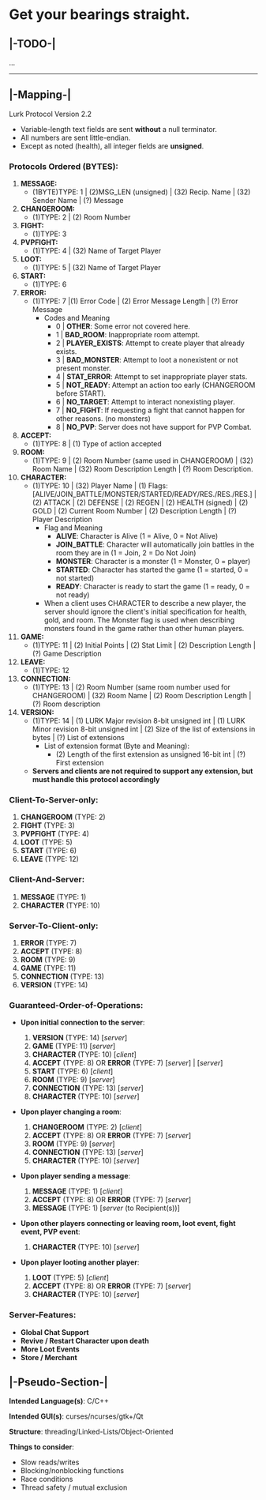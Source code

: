 # Get your bearings straight.

## |-TODO-|

...

---

## |-Mapping-|
Lurk Protocol Version 2.2
* Variable-length text fields are sent **without** a null terminator.
* All numbers are sent little-endian.
* Except as noted (health), all integer fields are **unsigned**.

### Protocols Ordered (BYTES):
1. **MESSAGE:**
    * (1BYTE)TYPE: 1 | (2)MSG_LEN (unsigned) | (32) Recip. Name | (32) Sender Name | (?) Message
2. **CHANGEROOM:**
    * (1)TYPE: 2 | (2) Room Number
3. **FIGHT:**
    * (1)TYPE: 3
4. **PVPFIGHT:**
    * (1)TYPE: 4 | (32) Name of Target Player
5. **LOOT:**
    * (1)TYPE: 5 | (32) Name of Target Player
6. **START:**
    * (1)TYPE: 6
7. **ERROR:**
    * (1)TYPE: 7 |(1) Error Code | (2) Error Message Length | (?) Error Message
        * Codes and Meaning
            * 0 | **OTHER**: Some error not covered here.
            * 1 | **BAD_ROOM**: Inappropriate room attempt.
            * 2 | **PLAYER_EXISTS**: Attempt to create player that already exists.
            * 3 | **BAD_MONSTER**: Attempt to loot a nonexistent or not present monster.
            * 4 | **STAT_ERROR**: Attempt to set inappropriate player stats.
            * 5 | **NOT_READY**: Attempt an action too early (CHANGEROOM before START).
            * 6 | **NO_TARGET**: Attempt to interact nonexisting player.
            * 7 | **NO_FIGHT**: If requesting a fight that cannot happen for other reasons. (no monsters)
            * 8 | **NO_PVP**: Server does not have support for PVP Combat.
8. **ACCEPT:**
    * (1)TYPE: 8 | (1) Type of action accepted
9. **ROOM:**
    * (1)TYPE: 9 | (2) Room Number (same used in CHANGEROOM) | (32) Room Name | (32) Room Description Length | (?) Room Description.
10. **CHARACTER:**
    * (1)TYPE: 10 | (32) Player Name | (1) Flags: \[ALIVE/JOIN_BATTLE/MONSTER/STARTED/READY/RES./RES./RES.\] | (2) ATTACK | (2) DEFENSE | (2) REGEN | (2) HEALTH (signed) | (2) GOLD | (2) Current Room Number | (2) Description Length | (?) Player Description
        * Flag and Meaning
            * **ALIVE**: Character is Alive (1 = Alive, 0 = Not Alive)
            * **JOIN_BATTLE**: Character will automatically join battles in the room they are in (1 = Join, 2 = Do Not Join)
            * **MONSTER**: Character is a monster (1 = Monster, 0 = player)
            * **STARTED**: Character has started the game (1 = started, 0 = not started)
            * **READY**: Character is ready to start the game (1 = ready, 0 = not ready)
        * When a client uses CHARACTER to describe a new player, the server should ignore the client's initial specification for health, gold, and room. The Monster flag is used when describing monsters found in the game rather than other human players.
11. **GAME:**
    * (1)TYPE: 11 | (2) Initial Points | (2) Stat Limit | (2) Description Length | (?) Game Description
12. **LEAVE:**
    * (1)TYPE: 12
13. **CONNECTION:**
    * (1)TYPE: 13 | (2) Room Number (same room number used for CHANGEROOM) | (32) Room Name | (2) Room Description Length | (?) Room description
14. **VERSION:**
    * (1)TYPE: 14 | (1) LURK Major revision 8-bit unsigned int | (1) LURK Minor revision 8-bit unsigned int | (2) Size of the list of extensions in bytes | (?) List of extensions
        * List of extension format (Byte and Meaning):
            * (2) Length of the first extension as unsigned 16-bit int | (?) First extension
    * **Servers and clients are not required to support any extension, but must handle this protocol accordingly**

### Client-To-Server-only:
1. **CHANGEROOM** (TYPE: 2)
2. **FIGHT** (TYPE: 3)
3. **PVPFIGHT** (TYPE: 4)
4. **LOOT** (TYPE: 5)
5. **START** (TYPE: 6)
6. **LEAVE** (TYPE: 12)

### Client-And-Server:
1. **MESSAGE** (TYPE: 1)
2. **CHARACTER** (TYPE: 10)

### Server-To-Client-only:
1. **ERROR** (TYPE: 7)
2. **ACCEPT** (TYPE: 8)
3. **ROOM** (TYPE: 9)
4. **GAME** (TYPE: 11)
5. **CONNECTION** (TYPE: 13)
6. **VERSION** (TYPE: 14)

### Guaranteed-Order-of-Operations:
* **Upon initial connection to the server**:
    1. **VERSION** (TYPE: 14) \[*server*\]
    2. **GAME** (TYPE: 11) \[*server*\]
    3. **CHARACTER** (TYPE: 10) \[*client*\]
    4. **ACCEPT** (TYPE: 8) OR **ERROR** (TYPE: 7) \[*server*\] | \[*server*\]
    5. **START** (TYPE: 6) \[*client*\]
    6. **ROOM** (TYPE: 9) \[*server*\]
    7. **CONNECTION** (TYPE: 13) \[*server*\]
    8. **CHARACTER** (TYPE: 10) \[*server*\]

* **Upon player changing a room**:
    1. **CHANGEROOM** (TYPE: 2) \[*client*\]
    2. **ACCEPT** (TYPE: 8) OR **ERROR** (TYPE: 7) \[*server*\]
    3. **ROOM** (TYPE: 9) \[*server*\]
    4. **CONNECTION** (TYPE: 13) \[*server*\]
    5. **CHARACTER** (TYPE: 10) \[*server*\]

* **Upon player sending a message**:
    1. **MESSAGE** (TYPE: 1) \[*client*\]
    2. **ACCEPT** (TYPE: 8) OR **ERROR** (TYPE: 7) \[*server*\]
    3. **MESSAGE** (TYPE: 1) \[*server* (to Recipient(s))\]

* **Upon other players connecting or leaving room, loot event, fight event, PVP event**:
    1. **CHARACTER** (TYPE: 10) \[*server*\]

* **Upon player looting another player**:
    1. **LOOT** (TYPE: 5) \[*client*\]
    2. **ACCEPT** (TYPE: 8) OR **ERROR** (TYPE: 7) \[*server*\]
    3. **CHARACTER** (TYPE: 10) \[*server*\]

### Server-Features:

* **Global Chat Support**
* **Revive / Restart Character upon death**
* **More Loot Events**
* **Store / Merchant**

## |-Pseudo-Section-|

**Intended Language(s)**: C/C++

**Intended GUI(s)**: curses/ncurses/gtk+/Qt

**Structure**: threading/Linked-Lists/Object-Oriented

**Things to consider**:
* Slow reads/writes
* Blocking/nonblocking functions
* Race conditions
* Thread safety / mutual exclusion